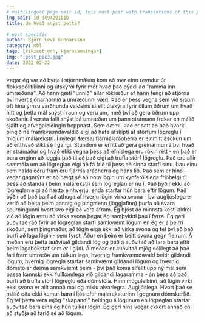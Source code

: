 ```yaml
---
# multilingual page pair id, this must pair with translations of this page. (This name must be unique)
lng_pair: id_dc94201b1b
title: Um hvað snýst þetta?

# post specific
author: Björn Leví Gunnarsson
category: mbl
tags: [rikisstjorn, kjarasamningar]
img: ":post_pic3.jpg"
date: 2022-02-22
---
```


Þegar ég var að byrja í stjórnmálum kom að mér einn reyndur úr flokkspólitíkinni og útskýrði fyrir mér hvað það þýddi að "ramma inn umræðuna". Að hann gæti "unnið" allar rökræður ef hann fengi að stjórna því hvert sjónarhornið á umræðunni væri.
Það er þess vegna sem við sjáum oft hina ýmsu varðhunda valdsins sífellt útskýra fyrir öllum öðrum um hvað hitt og þetta mál snýst í raun og veru um, með því að gera öðrum upp skoðanir. Í versta falli snýst þá umræðan um þann strámann frekar en málið sjálft og afvegaleiðingin heppnast.
Sem dæmi. Það er satt að það hvorki þingið né framkvæmdavaldið eigi að hafa afskipti af störfum lögreglu í miðjum málarekstri. Í nýlegri færslu fjármálaráðherra er einmitt ásökun um að eitthvað slíkt sé í gangi. Stundum er erfitt að gera greinarmun á því hvað er strámaður og hvað ekki vegna þess að efnislega eru rökin rétt - en það er bara enginn að leggja það til að það eigi að trufla störf lögreglu. Það eru allir sammála um að lögreglan eigi að fá frið til þess að sinna starfi sínu. Þau einu sem halda öðru fram eru fjármálaráðherra og hans lið.
Það sem er hins vegar gagnrýnt er að hægt sé að nota lögin um kynferðislega friðhelgi til þess að standa í þeim málarekstri sem lögreglan er nú í. Það þýðir ekki að lögreglan eigi að hætta einhverju, enda starfar hún bara eftir lögum. Það þýðir að það þarf að athuga af hverju lögin virka svona - því augljóslega er verið að beita þeim þannig og þingmenn (löggjafinn) þurfa að svara spurningunni hvort svo eigi að vera áfram. Ég bjóst að minnsta kosti aldrei við að lögin ættu að virka svona þegar ég samþykkti þau í fyrra.
Ég geri auðvitað ráð fyrir að lögreglan starfi samkvæmt lögum en ég er á þeirri skoðun, sem þingmaður, að lögin eiga ekki að virka svona og tel því að það þurfi að laga lögin - sem fyrst. Áður en þeim er beitt svona gegn fleirum. Á meðan eru þetta auðvitað gildandi lög og það á auðvitað að fara bara eftir þeim lagabókstaf sem er í gildi. Á meðan er auðvitað mjög eðlilegt að það fari fram umræða um túlkun laga, hvernig framkvæmdavald beitir gildandi lögum, hvernig lögregla starfar samkvæmt gildandi lögum og hvernig dómstólar dæma samkvæmt þeim - því það koma sífellt upp ný mál sem passa kannski ekki fullkomlega við gildandi lagaramma - án þess að það þurfi að trufla störf lögreglu eða dómstóla.
Hinn möguleikinn, að lögin virki ekki svona er allt annað mál og miklu alvarlegra. Augljóslega. Hvort það sé málið eða ekki kemur bara í ljós eftir málareksturinn í gegnum dómskerfið. Ég tel þetta vera mjög "skapandi" beitingu á lögunum en lögreglan starfar auðvitað bara eins og hún túlkar lögin. Ég geri hins vegar ekkert annað en að styðja að farið sé að lögum.
